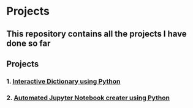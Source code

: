 # Projects

## This repository contains all the projects I have done so far

## Projects

### 1. [Interactive Dictionary using Python](https://github.com/kannanjayachandran/Python/tree/main/3.%20PROJECTS/Interactive%20Dictionary)

### 2. [Automated Jupyter Notebook creater using Python](https://github.com/kannanjayachandran/Python/tree/main/3.%20PROJECTS/Jupyter%20Notebook%20creator)
